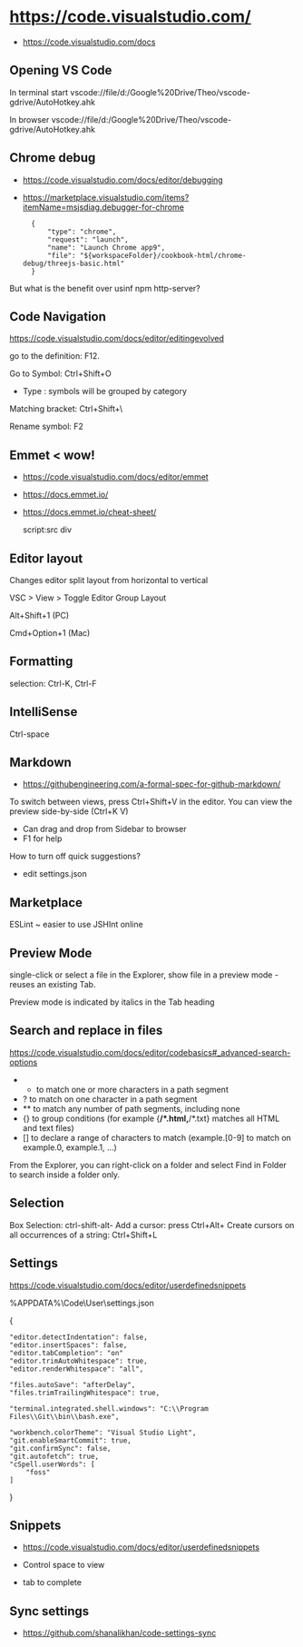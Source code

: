 

# https://code.visualstudio.com/

* https://code.visualstudio.com/docs



## Opening VS Code

In terminal
start vscode://file/d:/Google%20Drive/Theo/vscode-gdrive/AutoHotkey.ahk

In browser
vscode://file/d:/Google%20Drive/Theo/vscode-gdrive/AutoHotkey.ahk


## Chrome debug

* https://code.visualstudio.com/docs/editor/debugging
* https://marketplace.visualstudio.com/items?itemName=msjsdiag.debugger-for-chrome

		{
			"type": "chrome",
			"request": "launch",
			"name": "Launch Chrome app9",
			"file": "${workspaceFolder}/cookbook-html/chrome-debug/threejs-basic.html"
		}

But what is the benefit over usinf npm http-server?



## Code Navigation

https://code.visualstudio.com/docs/editor/editingevolved

go to the definition: F12.

Go to Symbol: Ctrl+Shift+O
* Type : symbols will be grouped by category

Matching bracket: Ctrl+Shift+\

Rename symbol: F2


## Emmet < wow!

* https://code.visualstudio.com/docs/editor/emmet
* https://docs.emmet.io/
* https://docs.emmet.io/cheat-sheet/

	script:src
	div


## Editor layout

Changes editor split layout from horizontal to vertical

VSC > View > Toggle Editor Group Layout

Alt+Shift+1 (PC)

Cmd+Option+1 (Mac)

## Formatting

selection: Ctrl-K, Ctrl-F

## IntelliSense

Ctrl-space


## Markdown

* https://githubengineering.com/a-formal-spec-for-github-markdown/

To switch between views, press Ctrl+Shift+V in the editor. You can view the preview side-by-side (Ctrl+K V)


* Can drag and drop from Sidebar to browser
* F1 for help

How to turn off quick suggestions?
* edit settings.json

## Marketplace

ESLint ~ easier to use JSHInt online



## Preview Mode

single-click or select a file in the Explorer, show file in a preview mode - reuses an existing Tab.

Preview mode is indicated by italics in the Tab heading

## Search and replace in files

https://code.visualstudio.com/docs/editor/codebasics#_advanced-search-options

 * * to match one or more characters in a path segment
* ? to match on one character in a path segment
* ** to match any number of path segments, including none
* {} to group conditions (for example {**/*.html,**/*.txt} matches all HTML and text files)
* [] to declare a range of characters to match (example.[0-9] to match on example.0, example.1, …)

 From the Explorer, you can right-click on a folder and select Find in Folder to search inside a folder only.


## Selection

Box Selection: ctrl-shift-alt-<arrow keys>
Add a cursor: press Ctrl+Alt+<arrow keys>
Create cursors on all occurrences of a string: Ctrl+Shift+L


## Settings

https://code.visualstudio.com/docs/editor/userdefinedsnippets

%APPDATA%\Code\User\settings.json

{

	"editor.detectIndentation": false,
	"editor.insertSpaces": false,
	"editor.tabCompletion": "on"
	"editor.trimAutoWhitespace": true,
	"editor.renderWhitespace": "all",

    "files.autoSave": "afterDelay",
	"files.trimTrailingWhitespace": true,

	"terminal.integrated.shell.windows": "C:\\Program Files\\Git\\bin\\bash.exe",

	"workbench.colorTheme": "Visual Studio Light",
	"git.enableSmartCommit": true,
	"git.confirmSync": false,
	"git.autofetch": true,
	"cSpell.userWords": [
		"foss"
	]
}

## Snippets

* https://code.visualstudio.com/docs/editor/userdefinedsnippets

* Control space to view
* tab to complete

## Sync settings

* https://github.com/shanalikhan/code-settings-sync
